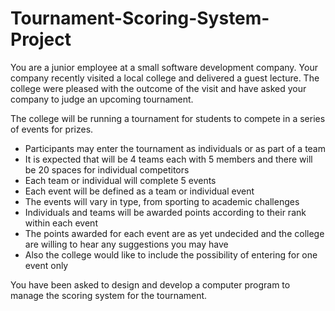 # Tournament-Scoring-System-Project

You are a junior employee at a small software development company. Your company recently visited a local college and delivered a guest lecture. The college were pleased with the outcome of the visit and have asked your company to judge an upcoming tournament.

The college will be running a tournament for students to compete in a series of events for prizes. 
*	Participants may enter the tournament as individuals or as part of a team
*	It is expected that will be 4 teams each with 5 members and there will be 20 spaces for individual competitors
*	Each team or individual will complete 5 events
*	Each event will be defined as a team or individual event
*	The events will vary in type, from sporting to academic challenges
*	Individuals and teams will be awarded points according to their rank within each event
*	The points awarded for each event are as yet undecided and the college are willing to hear any suggestions you may have
*	Also the college would like to include the possibility of entering for one event only

You have been asked to design and develop a computer program to manage the scoring system for the tournament.
 